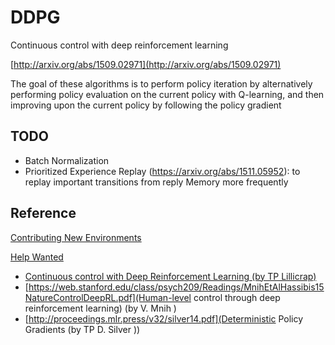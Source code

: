 # DDPG

Continuous control with deep reinforcement learning

[http://arxiv.org/abs/1509.02971](http://arxiv.org/abs/1509.02971)

The goal of these algorithms is to perform policy iteration
by alternatively performing policy evaluation 
on the current policy with Q-learning, and then improving upon the
current policy by following the policy gradient

## TODO

- Batch Normalization 
- Prioritized Experience Replay (https://arxiv.org/abs/1511.05952): to replay important transitions from reply Memory more frequently


## Reference 

[Contributing New Environments](https://github.com/openai/roboschool/wiki/Contributing-New-Environments)

[Help Wanted](https://github.com/openai/roboschool/wiki/Help-Wanted)

- [Continuous control with Deep Reinforcement Learning (by TP Lillicrap)](http://arxiv.org/abs/1509.02971)
- [https://web.stanford.edu/class/psych209/Readings/MnihEtAlHassibis15NatureControlDeepRL.pdf](Human-level control through deep reinforcement learning) (by V. Mnih )
- [http://proceedings.mlr.press/v32/silver14.pdf](Deterministic Policy Gradients (by TP D. Silver ))

